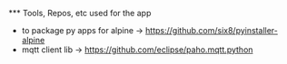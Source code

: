 *** Tools, Repos, etc used for the app

* to package py apps for alpine -> https://github.com/six8/pyinstaller-alpine
* mqtt client lib -> https://github.com/eclipse/paho.mqtt.python